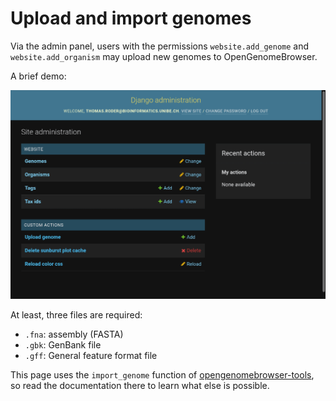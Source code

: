 <link rel="shortcut icon" type="image/svg+xml" href="/opengenomebrowser/favicon.svg">

# Upload and import genomes

Via the admin panel, users with the permissions `website.add_genome` and `website.add_organism` may upload new genomes to OpenGenomeBrowser.

A brief demo:

![compare genes demo](../media/upload-genome.apng)

At least, three files are required:

- `.fna`: assembly (FASTA)
- `.gbk`: GenBank file
- `.gff`: General feature format file

This page uses the `import_genome` function of [opengenomebrowser-tools](https://github.com/opengenomebrowser/opengenomebrowser-tools#import_genome),
so read the documentation there to learn what else is possible.